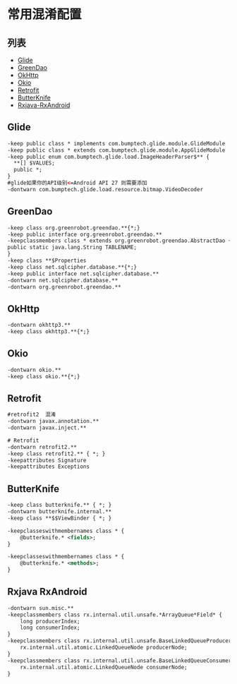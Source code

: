 # 常用混淆配置
## 列表
* [Glide](#glide) 
* [GreenDao](#greendao) 
* [OkHttp](#okhttp) 
* [Okio](#okio)
* [Retrofit](#retrofit)
* [ButterKnife](#butterknife)
* [Rxjava-RxAndroid](#rxjava-rxandroid) 

## Glide
```xml
-keep public class * implements com.bumptech.glide.module.GlideModule
-keep public class * extends com.bumptech.glide.module.AppGlideModule
-keep public enum com.bumptech.glide.load.ImageHeaderParser$** {
  **[] $VALUES;
  public *;
}
#glide如果你的API级别<=Android API 27 则需要添加
-dontwarn com.bumptech.glide.load.resource.bitmap.VideoDecoder
```
## GreenDao
```xml
-keep class org.greenrobot.greendao.**{*;}
-keep public interface org.greenrobot.greendao.**
-keepclassmembers class * extends org.greenrobot.greendao.AbstractDao {
public static java.lang.String TABLENAME;
}
-keep class **$Properties
-keep class net.sqlcipher.database.**{*;}
-keep public interface net.sqlcipher.database.**
-dontwarn net.sqlcipher.database.**
-dontwarn org.greenrobot.greendao.**
```
## OkHttp
```xml
-dontwarn okhttp3.**
-keep class okhttp3.**{*;}
```
## Okio
```xml
-dontwarn okio.**
-keep class okio.**{*;}
```
## Retrofit
```xml
#retrofit2  混淆
-dontwarn javax.annotation.**
-dontwarn javax.inject.**

# Retrofit
-dontwarn retrofit2.**
-keep class retrofit2.** { *; }
-keepattributes Signature
-keepattributes Exceptions
```
## ButterKnife
```xml
-keep class butterknife.** { *; }
-dontwarn butterknife.internal.**
-keep class **$$ViewBinder { *; }

-keepclasseswithmembernames class * {
    @butterknife.* <fields>;
}

-keepclasseswithmembernames class * {
    @butterknife.* <methods>;
}
```
## Rxjava RxAndroid
```xml
-dontwarn sun.misc.**
-keepclassmembers class rx.internal.util.unsafe.*ArrayQueue*Field* {
    long producerIndex;
    long consumerIndex;
}
-keepclassmembers class rx.internal.util.unsafe.BaseLinkedQueueProducerNodeRef {
    rx.internal.util.atomic.LinkedQueueNode producerNode;
}
-keepclassmembers class rx.internal.util.unsafe.BaseLinkedQueueConsumerNodeRef {
    rx.internal.util.atomic.LinkedQueueNode consumerNode;
}
```
